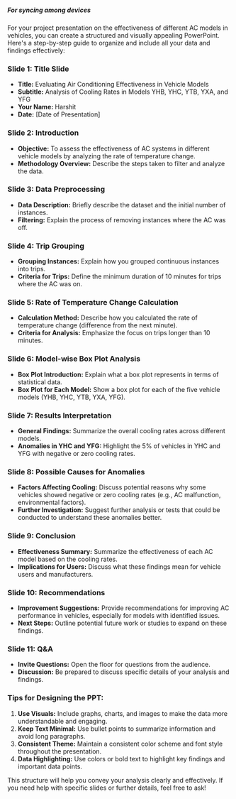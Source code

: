 ##### For syncing among devices


For your project presentation on the effectiveness of different AC models in vehicles, you can create a structured and visually appealing PowerPoint. Here's a step-by-step guide to organize and include all your data and findings effectively:

### Slide 1: Title Slide
- **Title:** Evaluating Air Conditioning Effectiveness in Vehicle Models
- **Subtitle:** Analysis of Cooling Rates in Models YHB, YHC, YTB, YXA, and YFG
- **Your Name:** Harshit
- **Date:** [Date of Presentation]

### Slide 2: Introduction
- **Objective:** To assess the effectiveness of AC systems in different vehicle models by analyzing the rate of temperature change.
- **Methodology Overview:** Describe the steps taken to filter and analyze the data.

### Slide 3: Data Preprocessing
- **Data Description:** Briefly describe the dataset and the initial number of instances.
- **Filtering:** Explain the process of removing instances where the AC was off.

### Slide 4: Trip Grouping
- **Grouping Instances:** Explain how you grouped continuous instances into trips.
- **Criteria for Trips:** Define the minimum duration of 10 minutes for trips where the AC was on.

### Slide 5: Rate of Temperature Change Calculation
- **Calculation Method:** Describe how you calculated the rate of temperature change (difference from the next minute).
- **Criteria for Analysis:** Emphasize the focus on trips longer than 10 minutes.

### Slide 6: Model-wise Box Plot Analysis
- **Box Plot Introduction:** Explain what a box plot represents in terms of statistical data.
- **Box Plot for Each Model:** Show a box plot for each of the five vehicle models (YHB, YHC, YTB, YXA, YFG).

### Slide 7: Results Interpretation
- **General Findings:** Summarize the overall cooling rates across different models.
- **Anomalies in YHC and YFG:** Highlight the 5% of vehicles in YHC and YFG with negative or zero cooling rates.

### Slide 8: Possible Causes for Anomalies
- **Factors Affecting Cooling:** Discuss potential reasons why some vehicles showed negative or zero cooling rates (e.g., AC malfunction, environmental factors).
- **Further Investigation:** Suggest further analysis or tests that could be conducted to understand these anomalies better.

### Slide 9: Conclusion
- **Effectiveness Summary:** Summarize the effectiveness of each AC model based on the cooling rates.
- **Implications for Users:** Discuss what these findings mean for vehicle users and manufacturers.

### Slide 10: Recommendations
- **Improvement Suggestions:** Provide recommendations for improving AC performance in vehicles, especially for models with identified issues.
- **Next Steps:** Outline potential future work or studies to expand on these findings.

### Slide 11: Q&A
- **Invite Questions:** Open the floor for questions from the audience.
- **Discussion:** Be prepared to discuss specific details of your analysis and findings.

### Tips for Designing the PPT:
1. **Use Visuals:** Include graphs, charts, and images to make the data more understandable and engaging.
2. **Keep Text Minimal:** Use bullet points to summarize information and avoid long paragraphs.
3. **Consistent Theme:** Maintain a consistent color scheme and font style throughout the presentation.
4. **Data Highlighting:** Use colors or bold text to highlight key findings and important data points.

This structure will help you convey your analysis clearly and effectively. If you need help with specific slides or further details, feel free to ask!
